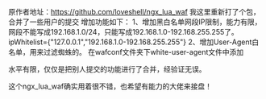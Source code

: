 原作者地址：https://github.com/loveshell/ngx_lua_waf
我这里重新打了个包，合并了一些用户的提交
增加功能如下：
1、增加黑白名单网段IP限制，能力有限，网段不能写成192.168.1.0/24，只能写成192.168.1.0-192.168.255.255了。
ipWhitelist={"127.0.0.1","192.168.1.0-192.168.255.255"}
2、增加User-Agent白名单，用来过滤蜘蛛的。
在wafconf文件夹下white-user-agent文件中添加


水平有限，仅仅是把别人提交的功能进行了合并，经验证无误。

这个ngx_lua_waf确实用着很不错，也希望有能力的大佬来接盘！
